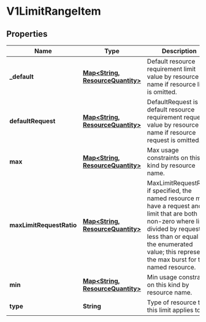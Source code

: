 
# V1LimitRangeItem

## Properties
Name | Type | Description | Notes
------------ | ------------- | ------------- | -------------
**_default** | [**Map&lt;String, ResourceQuantity&gt;**](ResourceQuantity.md) | Default resource requirement limit value by resource name if resource limit is omitted. |  [optional]
**defaultRequest** | [**Map&lt;String, ResourceQuantity&gt;**](ResourceQuantity.md) | DefaultRequest is the default resource requirement request value by resource name if resource request is omitted. |  [optional]
**max** | [**Map&lt;String, ResourceQuantity&gt;**](ResourceQuantity.md) | Max usage constraints on this kind by resource name. |  [optional]
**maxLimitRequestRatio** | [**Map&lt;String, ResourceQuantity&gt;**](ResourceQuantity.md) | MaxLimitRequestRatio if specified, the named resource must have a request and limit that are both non-zero where limit divided by request is less than or equal to the enumerated value; this represents the max burst for the named resource. |  [optional]
**min** | [**Map&lt;String, ResourceQuantity&gt;**](ResourceQuantity.md) | Min usage constraints on this kind by resource name. |  [optional]
**type** | **String** | Type of resource that this limit applies to. |  [optional]




